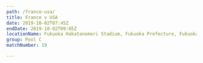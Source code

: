 ```yaml
---
path: /france-usa/
title: France v USA
date: 2019-10-02T07:45Z
endDate: 2019-10-02T09:05Z
locationName: Fukuoka Hakatanomori Stadium, Fukuoka Prefecture, Fukuoka City
group: Pool C
matchNumber: 19

---
```

